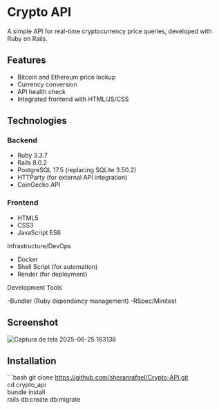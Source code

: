 # Crypto API

A simple API for real-time cryptocurrency price queries, developed with Ruby on Rails.

## Features

- Bitcoin and Ethereum price lookup
- Currency conversion
- API health check
- Integrated frontend with HTML/JS/CSS

## Technologies
### Backend

- Ruby 3.3.7
- Rails 8.0.2
- PostgreSQL 17.5 (replacing SQLite 3.50.2)
- HTTParty (for external API integration)
- CoinGecko API

### Frontend

- HTML5
- CSS3
- JavaScript ES6

Infrastructure/DevOps

- Docker
- Shell Script (for automation)
- Render (for deployment)

Development Tools

-Bundler (Ruby dependency management)
-RSpec/Minitest

## Screenshot
![Captura de tela 2025-06-25 163136](https://github.com/user-attachments/assets/81859a7f-bfef-465c-adf6-50b836cb13eb)

## Installation
´´´bash
git clone https://github.com/sheranrafael/Crypto-API.git  
cd crypto_api  
bundle install  
rails db:create db:migrate  
